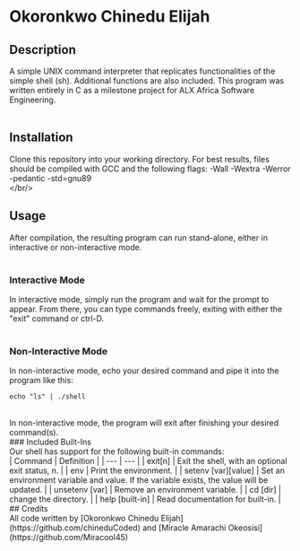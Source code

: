 # Okoronkwo Chinedu Elijah<br/>
## Description<br/>
A simple UNIX command interpreter that replicates functionalities of the simple shell (sh). Additional functions are also included. This program was written entirely in C as a milestone project for ALX Africa Software Engineering.<br/><br/>
## Installation<br/>
Clone this repository into your working directory. For best results, files should be compiled with GCC and the following flags: -Wall -Wextra -Werror -pedantic -std=gnu89<br/></br/>
## Usage<br/>
After compilation, the resulting program can run stand-alone, either in interactive or non-interactive mode.<br/><br/>
### Interactive Mode<br/>
In interactive mode, simply run the program and wait for the prompt to appear. From there, you can type commands freely, exiting with either the "exit" command or ctrl-D.<br/><br/>
### Non-Interactive Mode<br/>
In non-interactive mode, echo your desired command and pipe it into the program like this:<br/>
```shell
echo "ls" | ./shell
```
<br/>
In non-interactive mode, the program will exit after finishing your desired command(s).<br/>
### Included Built-Ins<br/>
Our shell has support for the following built-in commands:<br/>
| Command | Definition |
| --- | --- |
| exit[n] | Exit the shell, with an optional exit status, n. |
| env | Print the environment. |
| setenv [var][value] | Set an environment variable and value. If the variable exists, the value will be updated. |
| unsetenv [var] | Remove an environment variable. |
| cd [dir] | change the directory. |
| help [built-in] | Read documentation for built-in. |
<br/>
## Credits<br/>
All code written by [Okoronkwo Chinedu Elijah](https://github.com/chineduCoded) and [Miracle Amarachi Okeosisi](https://github.com/Miracool45)
